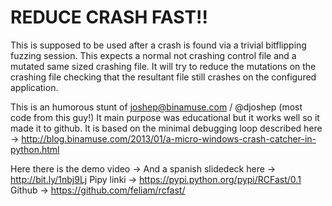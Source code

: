 REDUCE CRASH FAST!!
===================

This is supposed to be used after a crash is found via a trivial bitflipping fuzzing session. 
This expects a normal not crashing control file and a mutated same sized crashing  file. It will try to reduce the mutations on the crashing file checking that the resultant file still crashes on the configured application.

This is an humorous stunt of joshep@binamuse.com / @djoshep (most code from this guy!)
It main purpose was educational but it works well so it made it to github. 
It is based on the minimal debugging loop described here -> http://blog.binamuse.com/2013/01/a-micro-windows-crash-catcher-in-python.html

Here there is the demo video -> 
And a spanish slidedeck here -> http://bit.ly/1nbj9Lj
Pipy linki -> https://pypi.python.org/pypi/RCFast/0.1
Github -> https://github.com/feliam/rcfast/
